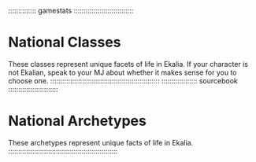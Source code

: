 :::::::::::::: gamestats ::::::::::::::::::::::::::::::
# National Classes

These classes represent unique facets of life in Ekalia. If your character is not Ekalian, speak to your MJ about whether
it makes sense for you to choose one.
:::::::::::::::::::::::::::::::::::::::::::::::::::::::
:::::::::::::::::: sourcebook :::::::::::::::::::::::::
# National Archetypes

These archetypes represent unique facts of life in Ekalia.
:::::::::::::::::::::::::::::::::::::::::::::::::::::::

